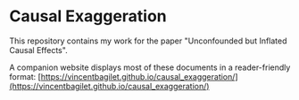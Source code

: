# Causal Exaggeration

This repository contains my work for the paper "Unconfounded but Inflated Causal Effects".

A companion website displays most of these documents in a reader-friendly format: [https://vincentbagilet.github.io/causal_exaggeration/](https://vincentbagilet.github.io/causal_exaggeration/)
